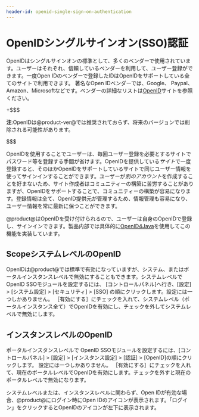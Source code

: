 ```yaml
---
header-id: openid-single-sign-on-authentication
---
```


# OpenIDシングルサインオン(SSO)認証

OpenIDはシングルサインオンの標準として、多くのベンダーで使用されています。ユーザーはそれぞれ、信頼しているベンダーを利用して、ユーザー登録ができます。一度Open IDのベンダーで登録したIDはOpenIDをサポートしている全てのサイトで利用できます。 著名なOpen IDベンダーでは、Google、 Paypal、 Amazon、Microsoftなどです。ベンダーの詳細なリストは[OpenID](http://www.openid.net/)サイトを参照ください。

+$$$

**注**:OpenIDは@product-ver@では推奨されておらず、将来のバージョンでは削除される可能性があります。

$$$

OpenIDを使用することでユーザーは、毎回ユーザー登録を必要とするサイトでパスワード等を登録する手間が省けます。OpenIDを提供している*サイト*で一度登録すると、そのほかOpenIDをサポートしているサイトで同じユーザー情報を使ってサインインすることができます。ユーザーが*別のアカウント*を作成することを好まないため、サイト作成者はコミュニティーの構築に苦労することがありますが、OpenIDをサポートすることで、コミュニティーの構築が容易になります。登録情報は全て、OpenID提供元が管理するため、情報管理も容易になり、ユーザー情報を常に最新に保つことができます。

@product@はOpenIDを受け付けられるので、ユーザーは自身のOpenIDで登録し、サインインできます。製品内部では具体的に[OpenID4Java](https://github.com/jbufu/openid4java)を使用してこの機能を実装しています。

## ScopeシステムレベルのOpenID

OpenIDは@product@では標準で有効になっていますが、システム、またはポータルインスタンスレベルで無効にすることもできます。システムレベルでOpenID SSOモジュールを設定するには、 [コントロールパネル]へ行き、[設定] > [システム設定] > [セキュリティ]  > [SSO] の順にクリックします。設定には一つしかありません。 ［有効にする］にチェックを入れて、システムレベル（ポータルインスタンス全て）でOpenIDを有効にし、チェックを外してシステムレベルで無効にします。

## インスタンスレベルのOpenID

ポータルインスタンスレベルで OpenID SSOモジュールを設定するには、[コントロールパネル] > [設定] > [インスタンス設定] > [認証] > [OpenID]の順にクリックします。
設定には一つしかありません。 
［有効にする］にチェックを入れて、現在のポータルレベルでOpenIDを有効にします。チェックを外すと現在のポータルレベルで無効になります。


システムレベルまたは、インスタンスレベルに関わらず、Open IDが有効な場合、@product@にログイン時にOpen IDのアイコンが表示されます。「ログイン」をクリックするとOpenIDのアイコンが左下に表示されます。

